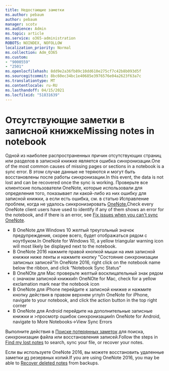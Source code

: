 ```yaml
---
title: Недостающие заметки
ms.author: pebaum
author: pebaum
manager: scotv
ms.audience: Admin
ms.topic: article
ms.service: o365-administration
ROBOTS: NOINDEX, NOFOLLOW
localization_priority: Normal
ms.collection: Adm_O365
ms.custom:
- "9000559"
- "2501"
ms.openlocfilehash: 8dd9e2a36fb89c10dd610e275cf7c42b8b093d5f
ms.sourcegitcommit: 8bc60ec34bc1e40685e3976576e04a2623f63a7c
ms.translationtype: MT
ms.contentlocale: ru-RU
ms.lasthandoff: 04/15/2021
ms.locfileid: "51831639"
---
```

# <a name="missing-notes-in-notebook"></a><span data-ttu-id="f9c89-102">Отсутствующие заметки в записной книжке</span><span class="sxs-lookup"><span data-stu-id="f9c89-102">Missing notes in notebook</span></span>

<span data-ttu-id="f9c89-103">Одной из наиболее распространенных причин отсутствующих страниц или разделов в записной книжке является ошибка синхронизации.</span><span class="sxs-lookup"><span data-stu-id="f9c89-103">One of the most common causes of missing pages or sections in a notebook is a sync error.</span></span> <span data-ttu-id="f9c89-104">В этом случае данные не теряются и могут быть восстановлены после работы синхронизации.</span><span class="sxs-lookup"><span data-stu-id="f9c89-104">In this event, the data is not lost and can be recovered once the sync is working.</span></span> <span data-ttu-id="f9c89-105">Проверьте все клиентские пользователи OneNote, которые использовали для определения того, показывает ли какой-либо из них ошибку для записной книжки, а если есть ошибка, см. в статью Исправление проблем, когда не удалось синхронизировать [OneNote.](https://support.office.com/article/299495ef-66d1-448f-90c1-b785a6968d45)</span><span class="sxs-lookup"><span data-stu-id="f9c89-105">Check every OneNote client users have used to identify if any of them shows an error for the notebook, and if there is an error, see [Fix issues when you can't sync OneNote](https://support.office.com/article/299495ef-66d1-448f-90c1-b785a6968d45).</span></span>

- <span data-ttu-id="f9c89-106">В OneNote для Windows 10 желтый треугольный значок предупреждения, скорее всего, будет отображаться рядом с ноутбуком.</span><span class="sxs-lookup"><span data-stu-id="f9c89-106">In OneNote for Windows 10, a yellow triangular warning icon will most likely be displayed next to the notebook.</span></span>
- <span data-ttu-id="f9c89-107">В OneNote 2016 нажмите правой кнопкой мыши на имя записной книжки ниже ленты и нажмите кнопку "Состояние синхронизации записных записей"</span><span class="sxs-lookup"><span data-stu-id="f9c89-107">In OneNote 2016, right click on the notebook name below the ribbon, and click “Notebook Sync Status”</span></span>
- <span data-ttu-id="f9c89-108">В OneNOte для Mac проверьте желтый восклицательный знак рядом с значком записной книжки</span><span class="sxs-lookup"><span data-stu-id="f9c89-108">In OneNOte for Mac, check for a yellow exclamation mark near the notebook icon</span></span>
- <span data-ttu-id="f9c89-109">В OneNote для iPhone перейдите к записной книжке и нажмите кнопку действия в правом верхнем углу</span><span class="sxs-lookup"><span data-stu-id="f9c89-109">In OneNote for iPhone, navigate to your notebook, and click the action button in the top right corner</span></span>
- <span data-ttu-id="f9c89-110">В OneNote для Android перейдите на дополнительные записные книжки и >просмотр ошибок синхронизации</span><span class="sxs-lookup"><span data-stu-id="f9c89-110">In OneNote for Android, navigate to More Notebooks->View Sync Errors</span></span>

<span data-ttu-id="f9c89-111">Выполните действия в [Поиске потерянных заметок](https://support.office.com/article/32cb2bd7-afe7-44d2-a711-398a88421287) для поиска, синхронизации файла или восстановления записей.</span><span class="sxs-lookup"><span data-stu-id="f9c89-111">Follow the steps in [Find my lost notes](https://support.office.com/article/32cb2bd7-afe7-44d2-a711-398a88421287) to search, sync your file, or recover your notes.</span></span>

<span data-ttu-id="f9c89-112">Если вы используете OneNote 2016, вы можете восстановить удаленные заметки [из](https://support.office.com/article/32ed1036-74fd-4c21-bc28-033a486e6b14) резервных копий.</span><span class="sxs-lookup"><span data-stu-id="f9c89-112">If you are using OneNote 2016, you may be able to [Recover deleted notes](https://support.office.com/article/32ed1036-74fd-4c21-bc28-033a486e6b14) from backups.</span></span>